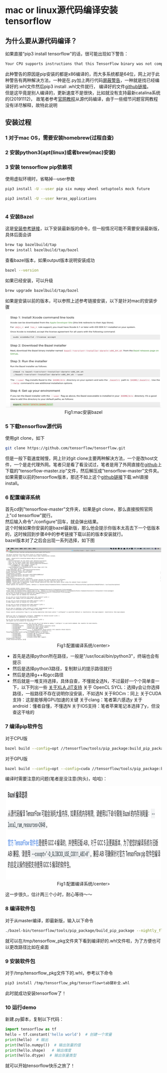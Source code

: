 # mac or linux源代码编译安装tensorflow
## 为什么要从源代码编译？
如果直接“pip3 install tensorflow"的话，很可能出现如下警告：
``` bash
Your CPU supports instructions that this TensorFlow binary was not compiled to use: AVX2
```
此种警告的原因是pip安装的都是x86编译的，而大多系统都是64位，网上对于此种警告有两种解决方法，一种是在.py加上两行代码[屏蔽警告](https://blog.csdn.net/Fourierrr_/article/details/79749899)，一种就是找已经编译好的.whl文件然后pip3 install .whl文件就行，
编译好的文件[github链接](https://github.com/lakshayg/tensorflow-build)。  
但是这毕竟是别人编译的，更新速度不是很快，比如就没有支持最新catalina系统的(20191112)，
故笔者参考[官网教程](https://www.tensorflow.org/install/source)从源代码编译，由于一些细节问题官网教程没有详尽解释，故特此说明

## 安装过程
### 1 对于mac OS，需要安装homebrew(过程自查)
### 2 安装python3(apt(linux)或者brew(mac)安装)
### 3 安装 tensorflow pip依赖项
使用虚拟环境时，省略掉--user参数
```bash
pip3 install -U --user pip six numpy wheel setuptools mock future
```
```bash
pip3 install -U --user keras_applications
```
```bash
```
### 4 安装Bazel
这是[安装参考链接](https://docs.bazel.build/versions/master/install.html)，以下安装最新版的命令，但一般情况可能不需要安装最新版，具体后面会讲
```bash
brew tap bazelbuild/tap
brew install bazelbuild/tap/bazel
```
查看bazel版本，如果output版本说明安装成功
```bash
bazel --version
```
如果已经安装，可以升级
```bash
brew upgrade bazelbuild/tap/bazel
```
如果是安装以前的版本，可以参照上述参考链接安装，以下是针对mac的安装步骤 

<div align=center>
<img src="./Figs/Fig1.png" width = "500" height = "300" >
<center>Fig1:mac安装bazel</center>  
</div>

### 5 下载tensorflow源代码
使用git clone，如下  
```bash
git clone https://github.com/tensorflow/tensorflow.git
```
但是一般下载速度贼慢，网上针对git clone主要两种解决方法，一个是改host文件，一个是走代理外网。笔者只是看了看没试过，笔者是用了外网直接在[github](https://github.com/tensorflow)上下载的"tensorflow-master.zip"文件，然后解压成"tensorflow-master"文件夹。
如果需要以前的tensorflow版本，那还不如上这个[github链接](https://github.com/lakshayg/tensorflow-build)下载.whl直接install。
### 6 配置编译系统
首先cd到"tensorflow-master"文件夹，如果是git clone，那么直接按照官网上"cd tensorflow"就行。  
然后输入命令"./configure"回车，就会弹出结果。  
这个时候如果你安装的是bazel最新版，那么他会提示你版本太高去下一个低版本的，这时候回到步骤4中的参考链接下载以前的版本安装就行。  
bazel版本对了之后会出现一系列选择，如下图  

<div align=center>
<img src="./Figs/Fig2.png" width = "500" height = "300" >
<center>Fig1:配置编译系统/center>  
</div>

* 首先是选择python所在路径，一般是"/usr/local/bin/python3"，终端也会有提示
* 然后是选择python3路径，复制默认的提示路径就行
* 然后是选择g++和gcc路径
* 然后就是一堆支持选择，具体自查，不懂就全选N，不过最好一个个简单查一下，以下列出一些
[关于XLA JIT支持](https://blog.csdn.net/u011326478/article/details/102818518)
关于 OpenCL SYCL：选择y会让你选择路径，一般路径不存在说明你没安装，不如选N
关于ROCm：同上
关于CUDA支持：这是能够用GPU加速的关键
关于clang：笔者第六感选y
关于android：懂者自懂，不懂选N
关于IOS支持：笔者苹果笔记本选择了y，但没查这干啥的

### 7 编译pip软件包
对于CPU版
```bash
bazel build --config=opt //tensorflow/tools/pip_package:build_pip_package
```
对于GPU版
```bash
bazel build --config=opt --config=cuda //tensorflow/tools/pip_package:build_pip_package
```
编译时需要注意的问题(笔者是没注意(狗头)，哈哈)：  

<div align=center>
<img src="./Figs/Fig3.png" width = "500" height = "300" >
<center>Fig1:配置编译系统/center>  
</div>

这一步很久，估计两三个小时，耐心等待～～
### 8 编译软件包
对于从master编译，即最新版，输入以下命令  
```bash
./bazel-bin/tensorflow/tools/pip_package/build_pip_package --nightly_flag /tmp/tensorflow_pkg
```
就可以在/tmp/tensorflow_pkg文件夹下看到编译好的.whl文件啦，为了方便也可以更改路径比如在桌面
### 9 安装软件包
对于/tmp/tensorflow_pkg文件下的.whl，参考以下命令  
```bash
pip3 install /tmp/tensorflow_pkg/tensorflow+tab键补全.whl
```
此时就成功安装tensorflow了！
### 10 运行demo
新建.py脚本，复制以下代码：
```python
import tensorflow as tf
hello = tf.constant('hello world')  # 创建一个常量
print(hello)  # 输出
print(hello.numpy())  # 输出张量的值
print(hello.shape)   # 输出维度
print(hello.dtype)  # 输出张量类型
```
就可以开始tensorflow快乐之旅了！

    

    


